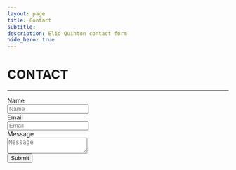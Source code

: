 ```yaml
---
layout: page
title: Contact
subtitle: 
description: Elio Quinton contact form
hide_hero: true
---
```



# CONTACT

----


<!-- Contact form setup using Herotofu: https://herotofu.com/solutions/guides/jekyll-contact-form -->

<!-- #TODO: Wrap in a column to center and reduce width https://bulma.io/documentation/columns/sizes/-->
<form action="https://public.herotofu.com/v1/351dc4b0-aa12-11ed-a31e-753411848f80" method="POST" target="_blank">
    <div class="field">
        <label class="label">Name</label>
        <div class="control">
            <input class="input" type="text" placeholder="Name" required />
        </div>
    </div>
    <div class="field">
        <label class="label">Email</label>
        <div class="control has-icons-left">
            <input class="input"  type="email" placeholder="Email" name="email" required />
            <span class="icon is-small is-left">
            <i class="fa fa-envelope"></i>
            </span>
        </div>
    </div>
    <div class="field">
        <label class="label">Message</label>
        <div class="control">
            <textarea class="textarea" placeholder="Message" name="message" required></textarea>
        </div>
    </div>
    <div class="control">
        <button class="button is-link" type="submit" value="Download CTA">Submit</button>
    </div>
</form>


